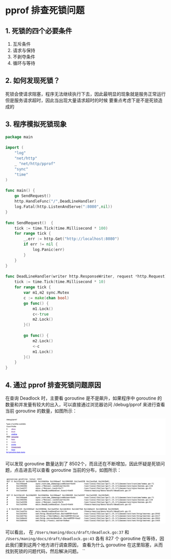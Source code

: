 # pprof 排查死锁问题

## 1. 死锁的四个必要条件

1. 互斥条件
2. 请求与保持
3. 不剥夺条件
4. 循环与等待

## 2. 如何发现死锁？

死锁会使请求阻塞，程序无法继续执行下去，因此最明显的现象就是服务正常运行但是服务请求超时，因此当出现大量请求超时的时候
要重点考虑下是不是死锁造成的

## 3. 程序模拟死锁现象

```go
package main

import (
	"log"
	"net/http"
	_ "net/http/pprof"
	"sync"
	"time"
)

func main() {
	go SendRequest()
	http.HandleFunc("/",DeadLineHandler)
	log.Fatal(http.ListenAndServe(":8080",nil))
}

func SendRequest()  {
	tick := time.Tick(time.Millisecond * 100)
	for range tick {
		_,err := http.Get("http://localhost:8080")
		if err != nil {
			log.Panic(err)
		}
	}
}

func DeadLineHandler(writer http.ResponseWriter, request *http.Request) {
	tick := time.Tick(time.Millisecond * 10)
	for range tick {
		var m1,m2 sync.Mutex
		c := make(chan bool)
		go func() {
			m1.Lock()
			c<-true
			m2.Lock()
		}()

		go func() {
			m2.Lock()
			<-c
			m1.Lock()
		}()
	}
}
```

## 4. 通过 pprof 排查死锁问题原因

在查询 Deadlock 时，主要看 goroutine 是不是飙升，如果程序中 goroutine 的数量和并发量有较大的出入，可以直接通过浏览器访问 /debug/pprof 来进行查看当前 goroutine 的数量，如图所示：

![](https://raw.githubusercontent.com/xmge/image/main/gonote/goroutine-%E9%A3%99%E5%8D%87.png)


可以发现 goroutine 数量达到了 8502个，而且还在不断增加，因此怀疑是死锁问题，点击进去可以查看 goroutine 当前的分布，如图所示：

![](https://raw.githubusercontent.com/xmge/image/main/gonote/goroutine-detail-7.09.png)

可以看出， 在 `/Users/maning/docs/draft/deadlock.go:37` 和 
`/Users/maning/docs/draft/deadlock.go:43` 各有 827 个 goroutine 在等待，因此我们要到这两个地方进行调查原因，
查看为什么 goroutine 在这里阻塞，从而找到死锁的问题代码，然后解决问题。
``